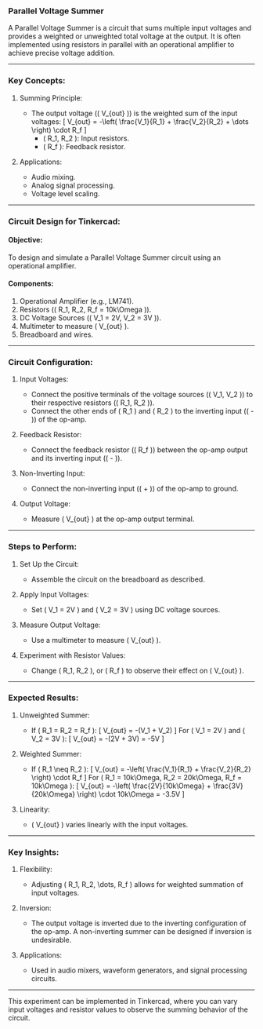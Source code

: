 ### Parallel Voltage Summer

A Parallel Voltage Summer is a circuit that sums multiple input voltages and provides a weighted or unweighted total voltage at the output. It is often implemented using resistors in parallel with an operational amplifier to achieve precise voltage addition.

---

### Key Concepts:

1. Summing Principle:
   - The output voltage (\( V_{out} \)) is the weighted sum of the input voltages:
     \[
     V_{out} = -\left( \frac{V_1}{R_1} + \frac{V_2}{R_2} + \dots \right) \cdot R_f
     \]
     - \( R_1, R_2 \): Input resistors.
     - \( R_f \): Feedback resistor.

2. Applications:
   - Audio mixing.
   - Analog signal processing.
   - Voltage level scaling.

---

### Circuit Design for Tinkercad:

#### Objective:
To design and simulate a Parallel Voltage Summer circuit using an operational amplifier.

#### Components:
1. Operational Amplifier (e.g., LM741).
2. Resistors (\( R_1, R_2, R_f = 10k\Omega \)).
3. DC Voltage Sources (\( V_1 = 2V, V_2 = 3V \)).
4. Multimeter to measure \( V_{out} \).
5. Breadboard and wires.

---

### Circuit Configuration:

1. Input Voltages:
   - Connect the positive terminals of the voltage sources (\( V_1, V_2 \)) to their respective resistors (\( R_1, R_2 \)).
   - Connect the other ends of \( R_1 \) and \( R_2 \) to the inverting input (\( - \)) of the op-amp.

2. Feedback Resistor:
   - Connect the feedback resistor (\( R_f \)) between the op-amp output and its inverting input (\( - \)).

3. Non-Inverting Input:
   - Connect the non-inverting input (\( + \)) of the op-amp to ground.

4. Output Voltage:
   - Measure \( V_{out} \) at the op-amp output terminal.

---

### Steps to Perform:

1. Set Up the Circuit:
   - Assemble the circuit on the breadboard as described.

2. Apply Input Voltages:
   - Set \( V_1 = 2V \) and \( V_2 = 3V \) using DC voltage sources.

3. Measure Output Voltage:
   - Use a multimeter to measure \( V_{out} \).

4. Experiment with Resistor Values:
   - Change \( R_1, R_2 \), or \( R_f \) to observe their effect on \( V_{out} \).

---

### Expected Results:

1. Unweighted Summer:
   - If \( R_1 = R_2 = R_f \):
     \[
     V_{out} = -(V_1 + V_2)
     \]
     For \( V_1 = 2V \) and \( V_2 = 3V \):
     \[
     V_{out} = -(2V + 3V) = -5V
     \]

2. Weighted Summer:
   - If \( R_1 \neq R_2 \):
     \[
     V_{out} = -\left( \frac{V_1}{R_1} + \frac{V_2}{R_2} \right) \cdot R_f
     \]
     For \( R_1 = 10k\Omega, R_2 = 20k\Omega, R_f = 10k\Omega \):
     \[
     V_{out} = -\left( \frac{2V}{10k\Omega} + \frac{3V}{20k\Omega} \right) \cdot 10k\Omega = -3.5V
     \]

3. Linearity:
   - \( V_{out} \) varies linearly with the input voltages.

---

### Key Insights:

1. Flexibility:
   - Adjusting \( R_1, R_2, \dots, R_f \) allows for weighted summation of input voltages.

2. Inversion:
   - The output voltage is inverted due to the inverting configuration of the op-amp. A non-inverting summer can be designed if inversion is undesirable.

3. Applications:
   - Used in audio mixers, waveform generators, and signal processing circuits.

---

This experiment can be implemented in Tinkercad, where you can vary input voltages and resistor values to observe the summing behavior of the circuit.
